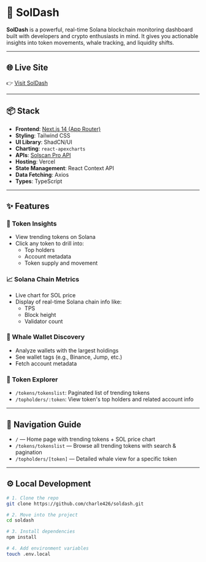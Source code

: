 # 🚀 SolDash

**SolDash** is a powerful, real-time Solana blockchain monitoring dashboard built with developers and crypto enthusiasts in mind. It gives you actionable insights into token movements, whale tracking, and liquidity shifts.

---

## 🌐 Live Site

👉 [Visit SolDash](https://soldash.vercel.app)

---

## 📦 Stack

- **Frontend**: [Next.js 14 (App Router)](https://nextjs.org/)
- **Styling**: Tailwind CSS
- **UI Library**: ShadCN/UI
- **Charting**: `react-apexcharts`
- **APIs**: [Solscan Pro API](https://pro-api.solscan.io/)
- **Hosting**: Vercel
- **State Management**: React Context API
- **Data Fetching**: Axios
- **Types**: TypeScript

---

## ✨ Features

### 🧠 Token Insights
- View trending tokens on Solana
- Click any token to drill into:
  - Top holders
  - Account metadata
  - Token supply and movement

### 📈 Solana Chain Metrics
- Live chart for SOL price
- Display of real-time Solana chain info like:
  - TPS
  - Block height
  - Validator count

### 🐳 Whale Wallet Discovery
- Analyze wallets with the largest holdings
- See wallet tags (e.g., Binance, Jump, etc.)
- Fetch account metadata

### 🔎 Token Explorer
- `/tokens/tokenslist`: Paginated list of trending tokens
- `/topholders/:token`: View token's top holders and related account info

---

## 🧭 Navigation Guide

- `/` — Home page with trending tokens + SOL price chart
- `/tokens/tokenslist` — Browse all trending tokens with search & pagination
- `/topholders/[token]` — Detailed whale view for a specific token

---

## ⚙️ Local Development

```bash
# 1. Clone the repo
git clone https://github.com/charle426/soldash.git

# 2. Move into the project
cd soldash

# 3. Install dependencies
npm install

# 4. Add environment variables
touch .env.local
